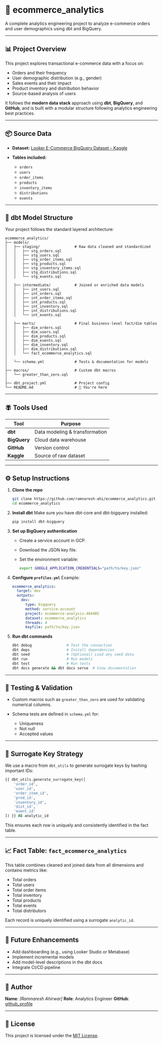 # 🛒 ecommerce\_analytics

A complete analytics engineering project to analyze e-commerce orders and user demographics using dbt and BigQuery.

---

## 📊 Project Overview

This project explores transactional e-commerce data with a focus on:

* Orders and their frequency
* User demographic distribution (e.g., gender)
* Sales events and their impact
* Product inventory and distribution behavior
* Source-based analysis of users

It follows the **modern data stack** approach using **dbt**, **BigQuery**, and **GitHub**, and is built with a modular structure following analytics engineering best practices.

---

## 📦 Source Data

* **Dataset:** [Looker E-Commerce BigQuery Dataset – Kaggle](https://www.kaggle.com/datasets/mustafakeser4/looker-ecommerce-bigquery-dataset)
* **Tables included:**

  * `orders`
  * `users`
  * `order_items`
  * `products`
  * `inventory_items`
  * `distributions`
  * `events`

---

## 🧱 dbt Model Structure

Your project follows the standard layered architecture:

```
ecommerce_analytics/
├── models/
│   ├── staging/                # Raw data cleaned and standardized
│   │   ├── stg_orders.sql
│   │   ├── stg_users.sql
│   │   ├── stg_order_items.sql
│   │   ├── stg_products.sql
│   │   ├── stg_inventory_items.sql
│   │   ├── stg_distributions.sql
│   │   └── stg_events.sql
│
│   ├── intermediate/           # Joined or enriched data models
│   │   ├── int_users.sql
│   │   ├── int_orders.sql
│   │   ├── int_order_items.sql
│   │   ├── int_products.sql
│   │   ├── int_inventory.sql
│   │   ├── int_distributions.sql
│   │   └── int_events.sql
│
│   ├── marts/                  # Final business-level fact/dim tables
│   │   ├── dim_orders.sql
│   │   ├── dim_users.sql
│   │   ├── dim_products.sql
│   │   ├── dim_events.sql
│   │   ├── dim_inventory.sql
│   │   ├── dim_distributions.sql
│   │   └── fact_ecommerce_analytics.sql
│
│   └── schema.yml              # Tests & documentation for models
│
├── macros/                     # Custom dbt macros
│   └── greater_than_zero.sql
│
├── dbt_project.yml             # Project config
└── README.md                   # 📘 You're here
```

---

## 🪰 Tools Used

| Tool         | Purpose                        |
| ------------ | ------------------------------ |
| **dbt**      | Data modeling & transformation |
| **BigQuery** | Cloud data warehouse           |
| **GitHub**   | Version control                |
| **Kaggle**   | Source of raw dataset          |

---

## ⚙️ Setup Instructions

1. **Clone the repo**

   ```bash
   git clone https://github.com/ramnaresh-ahi/ecommerce_analytics.git
   cd ecommerce_analytics
   ```

2. **Install dbt**
   Make sure you have dbt-core and dbt-bigquery installed:

   ```bash
   pip install dbt-bigquery
   ```

3. **Set up BigQuery authentication**

   * Create a service account in GCP.
   * Download the JSON key file.
   * Set the environment variable:

     ```bash
     export GOOGLE_APPLICATION_CREDENTIALS="path/to/key.json"
     ```

4. **Configure `profiles.yml`**
   Example:

   ```yaml
   ecommerce_analytics:
     target: dev
     outputs:
       dev:
         type: bigquery
         method: service-account
         project: ecommerce-analysis-464405
         dataset: ecommerce_analytics
         threads: 4
         keyfile: path/to/key.json
   ```

5. **Run dbt commands**

   ```bash
   dbt debug                # Test the connection
   dbt deps                 # Install dependencies
   dbt seed                 # (Optional) Load any seed data
   dbt run                  # Run models
   dbt test                 # Run tests
   dbt docs generate && dbt docs serve  # View documentation
   ```

---

## 🧲 Testing & Validation

* Custom macros such as `greater_than_zero` are used for validating numerical columns.
* Schema tests are defined in `schema.yml` for:

  * Uniqueness
  * Not null
  * Accepted values

---

## 🔑 Surrogate Key Strategy

We use a macro from `dbt_utils` to generate surrogate keys by hashing important IDs:

```sql
{{ dbt_utils.generate_surrogate_key([
    'order_id',
    'user_id',
    'order_item_id',
    'prod_id',
    'inventory_id',
    'dist_id',
    'event_id'
]) }} AS analytic_id
```

This ensures each row is uniquely and consistently identified in the fact table.

---

## 📈 Fact Table: `fact_ecommerce_analytics`

This table combines cleaned and joined data from all dimensions and contains metrics like:

* Total orders
* Total users
* Total order items
* Total inventory
* Total products
* Total events
* Total distributors

Each record is uniquely identified using a surrogate `analytic_id`.

---

## 📘 Future Enhancements

* Add dashboarding (e.g., using Looker Studio or Metabase)
* Implement incremental models
* Add model-level descriptions in the dbt docs
* Integrate CI/CD pipeline

---

## 👤 Author

**Name**: *\[Ramnaresh Ahirwar]*
**Role**: Analytics Engineer
**GitHub**: [github_profile](https://github.com/ramnaresh-ahi)

---

## 📄 License

This project is licensed under the [MIT License](LICENSE).
